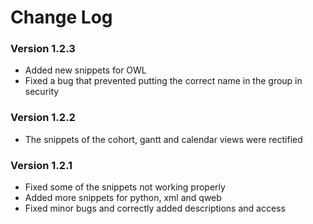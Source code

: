 # Change Log

### Version 1.2.3

- Added new snippets for OWL
- Fixed a bug that prevented putting the correct name in the group in security

### Version 1.2.2

- The snippets of the cohort, gantt and calendar views were rectified

### Version 1.2.1

- Fixed some of the snippets not working properly
- Added more snippets for python, xml and qweb
- Fixed minor bugs and correctly added descriptions and access
